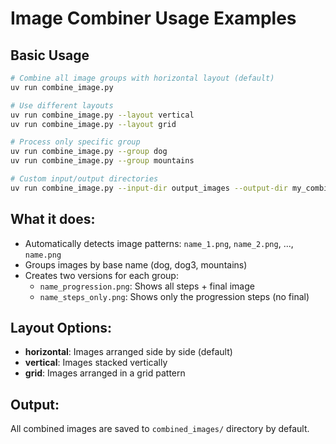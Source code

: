 # Image Combiner Usage Examples

## Basic Usage
```bash
# Combine all image groups with horizontal layout (default)
uv run combine_image.py

# Use different layouts
uv run combine_image.py --layout vertical
uv run combine_image.py --layout grid

# Process only specific group
uv run combine_image.py --group dog
uv run combine_image.py --group mountains

# Custom input/output directories
uv run combine_image.py --input-dir output_images --output-dir my_combined_images
```

## What it does:
- Automatically detects image patterns: `name_1.png`, `name_2.png`, ..., `name.png`
- Groups images by base name (dog, dog3, mountains)
- Creates two versions for each group:
  - `name_progression.png`: Shows all steps + final image
  - `name_steps_only.png`: Shows only the progression steps (no final)

## Layout Options:
- **horizontal**: Images arranged side by side (default)
- **vertical**: Images stacked vertically  
- **grid**: Images arranged in a grid pattern

## Output:
All combined images are saved to `combined_images/` directory by default.
